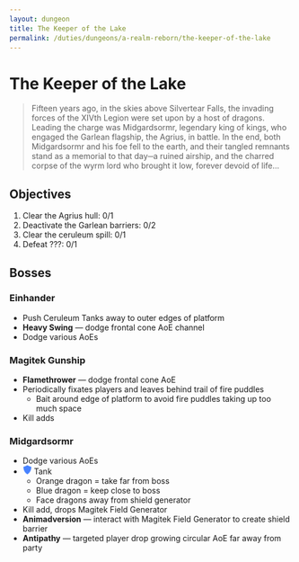 ```yaml
---
layout: dungeon
title: The Keeper of the Lake
permalink: /duties/dungeons/a-realm-reborn/the-keeper-of-the-lake
---
```


# The Keeper of the Lake

> Fifteen years ago, in the skies above Silvertear Falls, the invading forces of the XIVth Legion were set upon by a host of dragons. Leading the charge was Midgardsormr, legendary king of kings, who engaged the Garlean flagship, the Agrius, in battle. In the end, both Midgardsormr and his foe fell to the earth, and their tangled remnants stand as a memorial to that day─a ruined airship, and the charred corpse of the wyrm lord who brought it low, forever devoid of life...

## Objectives

1. Clear the Agrius hull: 0/1
2. Deactivate the Garlean barriers: 0/2
3. Clear the ceruleum spill: 0/1
4. Defeat ???: 0/1

## Bosses

### Einhander

- Push Ceruleum Tanks away to outer edges of platform
- **Heavy Swing** — dodge frontal cone AoE channel
- Dodge various AoEs

### Magitek Gunship

- **Flamethrower** — dodge frontal cone AoE
- Periodically fixates players and leaves behind trail of fire puddles
  - Bait around edge of platform to avoid fire puddles taking up too much space
- Kill adds

### Midgardsormr

- Dodge various AoEs
- ![](/assets/icons/role-tank.png) Tank
  - Orange dragon = take far from boss
  - Blue dragon = keep close to boss
  - Face dragons away from shield generator
- Kill add, drops Magitek Field Generator
- **Animadversion** — interact with Magitek Field Generator to create shield barrier
- **Antipathy** — targeted player drop growing circular AoE far away from party

